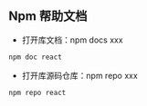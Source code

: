 ## Npm 帮助文档

- 打开库文档：npm docs xxx

```js
npm doc react
```

- 打开库源码仓库：npm repo xxx

```js
npm repo react
```